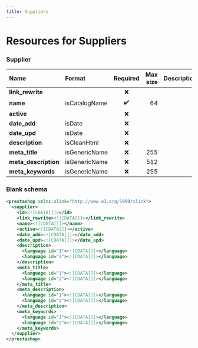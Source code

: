 ```yaml
---
title: Suppliers
---
```


# Resources for Suppliers

### Supplier

|         Name         |    Format     | Required | Max size | Description |
| :------------------- | :------------ | :------: | -------: | :---------- |
| **link_rewrite**     |               | ❌        |          |             |
| **name**             | isCatalogName | ✔️       | 64       |             |
| **active**           |               | ❌        |          |             |
| **date_add**         | isDate        | ❌        |          |             |
| **date_upd**         | isDate        | ❌        |          |             |
| **description**      | isCleanHtml   | ❌        |          |             |
| **meta_title**       | isGenericName | ❌        | 255      |             |
| **meta_description** | isGenericName | ❌        | 512      |             |
| **meta_keywords**    | isGenericName | ❌        | 255      |             |


### Blank schema

```xml
<prestashop xmlns:xlink="http://www.w3.org/1999/xlink">
  <supplier>
    <id><![CDATA[]]></id>
    <link_rewrite><![CDATA[]]></link_rewrite>
    <name><![CDATA[]]></name>
    <active><![CDATA[]]></active>
    <date_add><![CDATA[]]></date_add>
    <date_upd><![CDATA[]]></date_upd>
    <description>
      <language id="1"><![CDATA[]]></language>
      <language id="2"><![CDATA[]]></language>
    </description>
    <meta_title>
      <language id="1"><![CDATA[]]></language>
      <language id="2"><![CDATA[]]></language>
    </meta_title>
    <meta_description>
      <language id="1"><![CDATA[]]></language>
      <language id="2"><![CDATA[]]></language>
    </meta_description>
    <meta_keywords>
      <language id="1"><![CDATA[]]></language>
      <language id="2"><![CDATA[]]></language>
    </meta_keywords>
  </supplier>
</prestashop>
```

